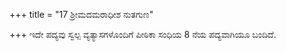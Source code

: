 +++
title = "17 ಶ್ರೀಮದಮರಾಧೀಶ ನುತಗುಣ"

+++
ಇದೇ ಪದ್ಯವು ಸ್ವಲ್ಪ ವ್ಯತ್ಯಾಸಗಳೊಂದಿಗೆ ಪೀಠಿಕಾ ಸಂಧಿಯ 8 ನೆಯ ಪದ್ಯವಾಗಿಯೂ ಬಂದಿದೆ.